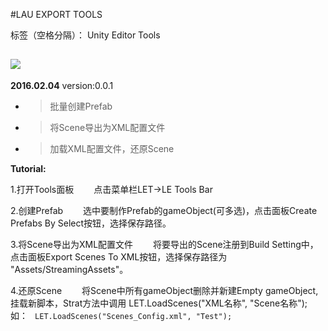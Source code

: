 ﻿#LAU EXPORT TOOLS

标签（空格分隔）： Unity Editor  Tools

![](http://img.blog.csdn.net/20160204013716479)
---

**2016.02.04** 
version:0.0.1


 - >批量创建Prefab
 - >将Scene导出为XML配置文件
 - >加载XML配置文件，还原Scene
 
**Tutorial:** 

1.打开Tools面板
&emsp;&emsp;点击菜单栏LET->LE Tools Bar

2.创建Prefab
&emsp;&emsp;选中要制作Prefab的gameObject(可多选)，点击面板Create Prefabs By Select按钮，选择保存路径。

3.将Scene导出为XML配置文件
&emsp;&emsp;将要导出的Scene注册到Build Setting中，点击面板Export Scenes To XML按钮，选择保存路径为 "Assets/StreamingAssets"。

4.还原Scene
&emsp;&emsp;将Scene中所有gameObject删除并新建Empty gameObject,挂载新脚本，Strat方法中调用
 LET.LoadScenes("XML名称", "Scene名称");
 如：
` LET.LoadScenes("Scenes_Config.xml", "Test");`
 
